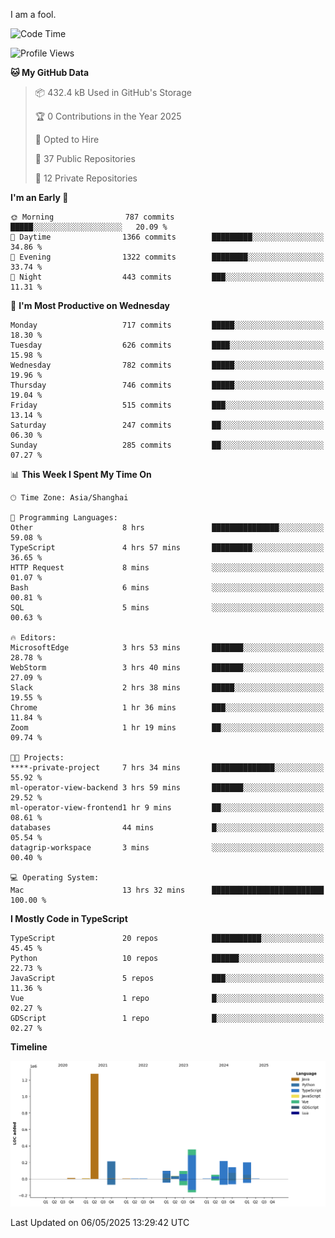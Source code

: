 I am a fool.

<!--START_SECTION:waka-->
![Code Time](http://img.shields.io/badge/Code%20Time-2%2C972%20hrs%2022%20mins-blue)

![Profile Views](http://img.shields.io/badge/Profile%20Views-2-blue)

**🐱 My GitHub Data** 

> 📦 432.4 kB Used in GitHub's Storage 
 > 
> 🏆 0 Contributions in the Year 2025
 > 
> 💼 Opted to Hire
 > 
> 📜 37 Public Repositories 
 > 
> 🔑 12 Private Repositories 
 > 
**I'm an Early 🐤** 

```text
🌞 Morning                787 commits         █████░░░░░░░░░░░░░░░░░░░░   20.09 % 
🌆 Daytime                1366 commits        █████████░░░░░░░░░░░░░░░░   34.86 % 
🌃 Evening                1322 commits        ████████░░░░░░░░░░░░░░░░░   33.74 % 
🌙 Night                  443 commits         ███░░░░░░░░░░░░░░░░░░░░░░   11.31 % 
```
📅 **I'm Most Productive on Wednesday** 

```text
Monday                   717 commits         █████░░░░░░░░░░░░░░░░░░░░   18.30 % 
Tuesday                  626 commits         ████░░░░░░░░░░░░░░░░░░░░░   15.98 % 
Wednesday                782 commits         █████░░░░░░░░░░░░░░░░░░░░   19.96 % 
Thursday                 746 commits         █████░░░░░░░░░░░░░░░░░░░░   19.04 % 
Friday                   515 commits         ███░░░░░░░░░░░░░░░░░░░░░░   13.14 % 
Saturday                 247 commits         ██░░░░░░░░░░░░░░░░░░░░░░░   06.30 % 
Sunday                   285 commits         ██░░░░░░░░░░░░░░░░░░░░░░░   07.27 % 
```


📊 **This Week I Spent My Time On** 

```text
🕑︎ Time Zone: Asia/Shanghai

💬 Programming Languages: 
Other                    8 hrs               ███████████████░░░░░░░░░░   59.08 % 
TypeScript               4 hrs 57 mins       █████████░░░░░░░░░░░░░░░░   36.65 % 
HTTP Request             8 mins              ░░░░░░░░░░░░░░░░░░░░░░░░░   01.07 % 
Bash                     6 mins              ░░░░░░░░░░░░░░░░░░░░░░░░░   00.81 % 
SQL                      5 mins              ░░░░░░░░░░░░░░░░░░░░░░░░░   00.63 % 

🔥 Editors: 
MicrosoftEdge            3 hrs 53 mins       ███████░░░░░░░░░░░░░░░░░░   28.78 % 
WebStorm                 3 hrs 40 mins       ███████░░░░░░░░░░░░░░░░░░   27.09 % 
Slack                    2 hrs 38 mins       █████░░░░░░░░░░░░░░░░░░░░   19.55 % 
Chrome                   1 hr 36 mins        ███░░░░░░░░░░░░░░░░░░░░░░   11.84 % 
Zoom                     1 hr 19 mins        ██░░░░░░░░░░░░░░░░░░░░░░░   09.74 % 

🐱‍💻 Projects: 
****-private-project     7 hrs 34 mins       ██████████████░░░░░░░░░░░   55.92 % 
ml-operator-view-backend 3 hrs 59 mins       ███████░░░░░░░░░░░░░░░░░░   29.52 % 
ml-operator-view-frontend1 hr 9 mins         ██░░░░░░░░░░░░░░░░░░░░░░░   08.61 % 
databases                44 mins             █░░░░░░░░░░░░░░░░░░░░░░░░   05.54 % 
datagrip-workspace       3 mins              ░░░░░░░░░░░░░░░░░░░░░░░░░   00.40 % 

💻 Operating System: 
Mac                      13 hrs 32 mins      █████████████████████████   100.00 % 
```

**I Mostly Code in TypeScript** 

```text
TypeScript               20 repos            ███████████░░░░░░░░░░░░░░   45.45 % 
Python                   10 repos            ██████░░░░░░░░░░░░░░░░░░░   22.73 % 
JavaScript               5 repos             ███░░░░░░░░░░░░░░░░░░░░░░   11.36 % 
Vue                      1 repo              █░░░░░░░░░░░░░░░░░░░░░░░░   02.27 % 
GDScript                 1 repo              █░░░░░░░░░░░░░░░░░░░░░░░░   02.27 % 
```



**Timeline**

![Lines of Code chart](https://raw.githubusercontent.com/VeejaLiu/VeejaLiu/master/assets/bar_graph.png)


 Last Updated on 06/05/2025 13:29:42 UTC
<!--END_SECTION:waka-->
